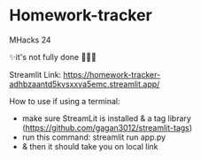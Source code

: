 # Homework-tracker
MHacks 24

✨it's not fully done 😵‍💫✨

Streamlit Link: https://homework-tracker-adhbzaantd5kvsxxva5emc.streamlit.app/

How to use if using a terminal:
- make sure StreamLit is installed & a tag library (https://github.com/gagan3012/streamlit-tags)
- run this command: streamlit run app.py
- & then it should take you on local link
